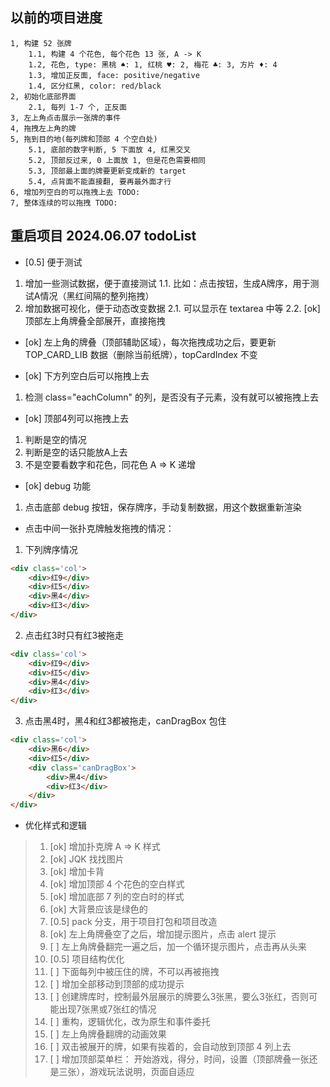 ## 以前的项目进度
```
1, 构建 52 张牌
	1.1, 构建 4 个花色, 每个花色 13 张, A -> K
	1.2, 花色, type: 黑桃 ♠: 1, 红桃 ♥: 2, 梅花 ♣: 3, 方片 ♦: 4
	1.3, 增加正反面, face: positive/negative
	1.4, 区分红黑, color: red/black
2, 初始化底部界面
	2.1, 每列 1-7 个, 正反面
3, 左上角点击展示一张牌的事件
4, 拖拽左上角的牌
5, 拖到目的地(每列牌和顶部 4 个空白处)
	5.1, 底部的数字判断, 5 下面放 4, 红黑交叉
	5.2, 顶部反过来, 0 上面放 1, 但是花色需要相同
	5.3, 顶部最上面的牌要更新变成新的 target
	5.4, 点背面不能直接翻, 要再最外面才行
6, 增加列空白的可以拖拽上去 TODO:
7, 整体连续的可以拖拽 TODO:
```

## 重启项目 2024.06.07 todoList
- [0.5] 便于测试
1. 增加一些测试数据，便于直接测试
	1.1. 比如：点击按钮，生成A牌序，用于测试A情况（黑红间隔的整列拖拽）
2. 增加数据可视化，便于动态改变数据
	2.1. 可以显示在 textarea 中等
	2.2. [ok] 顶部左上角牌叠全部展开，直接拖拽

- [ok] 左上角的牌叠（顶部辅助区域），每次拖拽成功之后，要更新 TOP_CARD_LIB 数据（删除当前纸牌），topCardIndex 不变

- [ok] 下方列空白后可以拖拽上去
1. 检测 class="eachColumn" 的列，是否没有子元素，没有就可以被拖拽上去

- [ok] 顶部4列可以拖拽上去
1. 判断是空的情况
2. 判断是空的话只能放A上去
3. 不是空要看数字和花色，同花色 A => K 递增

- [ok] debug 功能
1. 点击底部 debug 按钮，保存牌序，手动复制数据，用这个数据重新渲染

- 点击中间一张扑克牌触发拖拽的情况：
1. 下列牌序情况
```html
<div class='col'>
	<div>红9</div>
	<div>红5</div>
	<div>黑4</div>
	<div>红3</div>
</div>
```
2. 点击红3时只有红3被拖走
```html
<div class='col'>
	<div>红9</div>
	<div>红5</div>
	<div>黑4</div>
	<div>红3</div>
</div>
```
3. 点击黑4时，黑4和红3都被拖走，canDragBox 包住
```html
<div class='col'>
	<div>黑6</div>
	<div>红5</div>
	<div class='canDragBox'>
		<div>黑4</div>
		<div>红3</div>
	</div>
</div>
```

- 优化样式和逻辑
> 1. [ok] 增加扑克牌 A => K 样式
> 2. [ok] JQK 找找图片
> 3. [ok] 增加卡背
> 4. [ok] 增加顶部 4 个花色的空白样式
> 5. [ok] 增加底部 7 列的空白时的样式
> 6. [ok] 大背景应该是绿色的
> 7. [0.5] pack 分支，用于项目打包和项目改造
> 7. [ok] 左上角牌叠空了之后，增加提示图片，点击 alert 提示
> 8. [ ] 左上角牌叠翻完一遍之后，加一个循环提示图片，点击再从头来
> 8. [0.5] 项目结构优化
> 9. [ ] 下面每列中被压住的牌，不可以再被拖拽
> 10. [ ] 增加全部移动到顶部的成功提示
> 11. [ ] 创建牌库时，控制最外层展示的牌要么3张黑，要么3张红，否则可能出现7张黑或7张红的情况
> 12. [ ] 重构，逻辑优化，改为原生和事件委托
> 13. [ ] 左上角牌叠翻牌的动画效果
> 14. [ ] 双击被展开的牌，如果有挨着的，会自动放到顶部 4 列上去
> 15. [ ] 增加顶部菜单栏： 开始游戏，得分，时间，设置（顶部牌叠一张还是三张），游戏玩法说明，页面自适应
